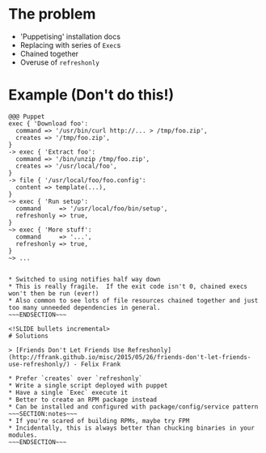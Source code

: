 <!SLIDE >
# The problem

* 'Puppetising' installation docs
* Replacing with series of `Exec`s
* Chained together
* Overuse of `refreshonly`

<!SLIDE >
# Example (Don't do this!)
    @@@ Puppet
    exec { 'Download foo':
      command => '/usr/bin/curl http://... > /tmp/foo.zip',
      creates => '/tmp/foo.zip',
    }
    -> exec { 'Extract foo':
      command => '/bin/unzip /tmp/foo.zip',
      creates => '/usr/local/foo',
    }
    -> file { '/usr/local/foo/foo.config':
      content => template(...),
    }
    ~> exec { 'Run setup':
      command     => '/usr/local/foo/bin/setup',
      refreshonly => true,
    }
    ~> exec { 'More stuff':
      command     => '...',
      refreshonly => true,
    }
    ~> ...

~~~SECTION:notes~~~

* Switched to using notifies half way down
* This is really fragile.  If the exit code isn't 0, chained execs won't then be run (ever!)
* Also common to see lots of file resources chained together and just too many unneeded dependencies in general.
~~~ENDSECTION~~~

<!SLIDE bullets incremental>
# Solutions

> [Friends Don't Let Friends Use Refreshonly](http://ffrank.github.io/misc/2015/05/26/friends-don't-let-friends-use-refreshonly/) - Felix Frank

* Prefer `creates` over `refreshonly`
* Write a single script deployed with puppet
* Have a single `Exec` execute it
* Better to create an RPM package instead
* Can be installed and configured with package/config/service pattern
~~~SECTION:notes~~~
* If you're scared of building RPMs, maybe try FPM
* Incidentally, this is always better than chucking binaries in your modules.
~~~ENDSECTION~~~
